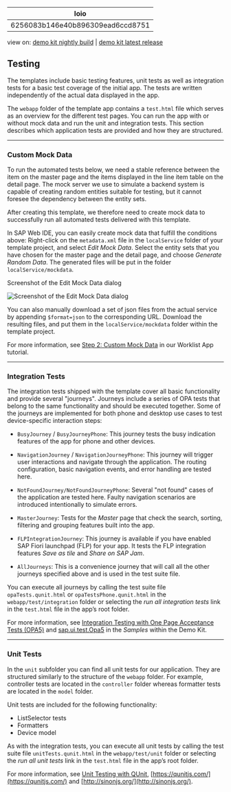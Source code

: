 <!-- loio6256083b146e40b896309ead6ccd8751 -->

| loio |
| -----|
| 6256083b146e40b896309ead6ccd8751 |

<div id="loio">

view on: [demo kit nightly build](https://openui5nightly.hana.ondemand.com/#/topic/6256083b146e40b896309ead6ccd8751) | [demo kit latest release](https://openui5.hana.ondemand.com/#/topic/6256083b146e40b896309ead6ccd8751)</div>

## Testing

The templates include basic testing features, unit tests as well as integration tests for a basic test coverage of the initial app. The tests are written independently of the actual data displayed in the app.

The `webapp` folder of the template app contains a `test.html` file which serves as an overview for the different test pages. You can run the app with or without mock data and run the unit and integration tests. This section describes which application tests are provided and how they are structured.

***

### Custom Mock Data

To run the automated tests below, we need a stable reference between the item on the master page and the items displayed in the line item table on the detail page. The mock server we use to simulate a backend system is capable of creating random entities suitable for testing, but it cannot foresee the dependency between the entity sets.

After creating this template, we therefore need to create mock data to successfully run all automated tests delivered with this template.

In SAP Web IDE, you can easily create mock data that fulfill the conditions above: Right-click on the `metadata.xml` file in the `localService` folder of your template project, and select *Edit Mock Data*. Select the entity sets that you have chosen for the master page and the detail page, and choose *Generate Random Data*. The generated files will be put in the folder `localService/mockdata`.

   
  
Screenshot of the Edit Mock Data dialog<a name="loio6256083b146e40b896309ead6ccd8751__fig_twp_mws_l2b"/>

 ![](loio119f31a267944d31853bae43fc0f65ba_LowRes.png "Screenshot of the Edit Mock Data dialog") 

You can also manually download a set of json files from the actual service by appending `$format=json` to the corresponding URL. Download the resulting files, and put them in the `localService/mockdata` folder within the template project.

For more information, see [Step 2: Custom Mock Data](Step_2_Custom_Mock_Data_3118903.md) in our Worklist App tutorial.

***

### Integration Tests

The integration tests shipped with the template cover all basic functionality and provide several "journeys". Journeys include a series of OPA tests that belong to the same functionality and should be executed together. Some of the journeys are implemented for both phone and desktop use cases to test device-specific interaction steps:

-   `BusyJourney` / `BusyJourneyPhone`: This journey tests the busy indication features of the app for phone and other devices.

-   `NavigationJourney` / `NavigationJourneyPhone`: This journey will trigger user interactions and navigate through the application. The routing configuration, basic navigation events, and error handling are tested here.

-   `NotFoundJourney/NotFoundJourneyPhone`: Several "not found" cases of the application are tested here. Faulty navigation scenarios are introduced intentionally to simulate errors.

-   `MasterJourney`: Tests for the *Master* page that check the search, sorting, filtering and grouping features built into the app.

-   `FLPIntegrationJourney`: This journey is available if you have enabled SAP Fiori launchpad \(FLP\) for your app. It tests the FLP integration features *Save as tile* and *Share on SAP Jam*.

-   `AllJourneys`: This is a convenience journey that will call all the other journeys specified above and is used in the test suite file.


You can execute all journeys by calling the test suite file `opaTests.qunit.html` or `opaTestsPhone.qunit.html` in the `webapp/test/integration` folder or selecting the *run all integration tests* link in the `test.html` file in the app’s root folder.

For more information, see [Integration Testing with One Page Acceptance Tests \(OPA5\)](Integration_Testing_with_One_Page_Acceptance_Tests_(OPA5)_2696ab5.md) and [sap.ui.test.Opa5](https://openui5.hana.ondemand.com/explored.html#/entity/sap.ui.test.Opa5/samples) in the *Samples* within the Demo Kit.

***

### Unit Tests

In the `unit` subfolder you can find all unit tests for our application. They are structured similarly to the structure of the `webapp` folder. For example, controller tests are located in the `controller` folder whereas formatter tests are located in the `model` folder.

Unit tests are included for the following functionality:

-   ListSelector tests
-   Formatters
-   Device model

As with the integration tests, you can execute all unit tests by calling the test suite file `unitTests.qunit.html` in the `webapp/test/unit` folder or selecting the *run all unit tests* link in the `test.html` file in the app’s root folder.

For more information, see [Unit Testing with QUnit](Unit_Testing_with_QUnit_09d145c.md), [https://qunitjs.com/](https://qunitjs.com/) and [http://sinonjs.org/](http://sinonjs.org/).

